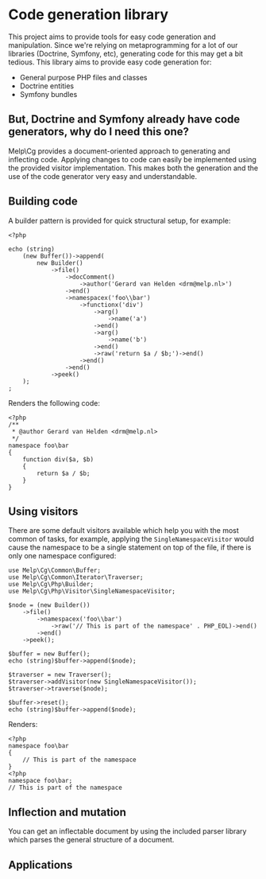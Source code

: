# Code generation library #

This project aims to provide tools for easy code generation and manipulation. Since we're relying on metaprogramming
for a lot of our libraries (Doctrine, Symfony, etc), generating code for this may get a bit tedious. This library aims
to provide easy code generation for:

 * General purpose PHP files and classes
 * Doctrine entities
 * Symfony bundles

## But, Doctrine and Symfony already have code generators, why do I need this one? ##

Melp\Cg provides a document-oriented approach to generating and inflecting code. Applying changes to code can easily
be implemented using the provided visitor implementation. This makes both the generation and the use of the
code generator very easy and understandable.

## Building code ##

A builder pattern is provided for quick structural setup, for example:

````
<?php

echo (string)
    (new Buffer())->append(
        new Builder()
            ->file()
                ->docComment()
                    ->author('Gerard van Helden <drm@melp.nl>')
                ->end()
                ->namespacex('foo\\bar')
                    ->functionx('div')
                        ->arg()
                            ->name('a')
                        ->end()
                        ->arg()
                            ->name('b')
                        ->end()
                        ->raw('return $a / $b;')->end()
                    ->end()
                ->end()
            ->peek()
    );
;
````

Renders the following code:

````
<?php
/**
 * @author Gerard van Helden <drm@melp.nl>
 */
namespace foo\bar
{
    function div($a, $b)
    {
        return $a / $b;
    }
}
````

## Using visitors ##

There are some default visitors available which help you with the most common of tasks, for example, applying the
`SingleNamespaceVisitor` would cause the namespace to be a single statement on top of the file, if there is only
one namespace configured:

````
use Melp\Cg\Common\Buffer;
use Melp\Cg\Common\Iterator\Traverser;
use Melp\Cg\Php\Builder;
use Melp\Cg\Php\Visitor\SingleNamespaceVisitor;

$node = (new Builder())
    ->file()
        ->namespacex('foo\\bar')
            ->raw('// This is part of the namespace' . PHP_EOL)->end()
        ->end()
    ->peek();

$buffer = new Buffer();
echo (string)$buffer->append($node);

$traverser = new Traverser();
$traverser->addVisitor(new SingleNamespaceVisitor());
$traverser->traverse($node);

$buffer->reset();
echo (string)$buffer->append($node);
````
Renders:
````
<?php
namespace foo\bar
{
    // This is part of the namespace
}
<?php
namespace foo\bar;
// This is part of the namespace
````

## Inflection and mutation ##

You can get an inflectable document by using the included parser library which parses the general structure of a
document.


## Applications ##

